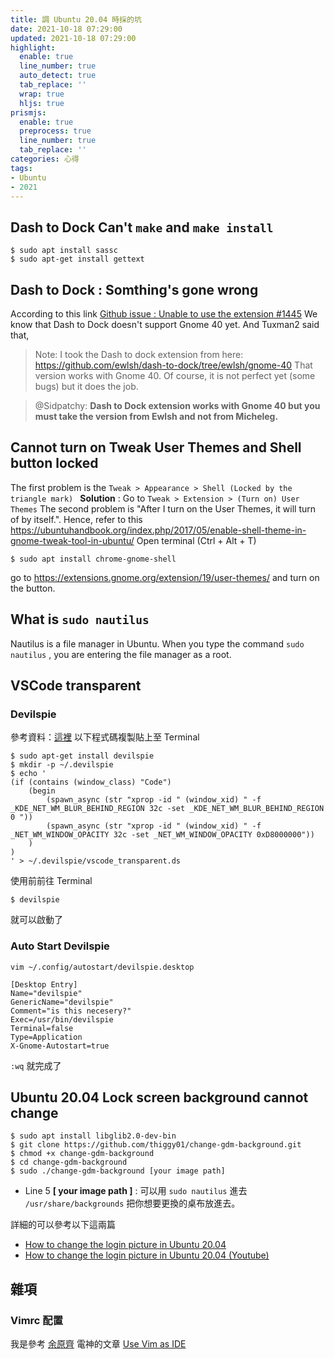```yaml
---
title: 調 Ubuntu 20.04 時採的坑
date: 2021-10-18 07:29:00
updated: 2021-10-18 07:29:00
highlight:
  enable: true
  line_number: true
  auto_detect: true
  tab_replace: ''
  wrap: true
  hljs: true
prismjs:
  enable: true
  preprocess: true
  line_number: true
  tab_replace: ''
categories: 心得
tags: 
- Ubuntu
- 2021
--- 
```

## Dash to Dock Can't `make` and `make install`
```bash=
$ sudo apt install sassc
$ sudo apt-get install gettext
```
## Dash to Dock : Somthing's gone wrong
According to this link [Github issue : Unable to use the extension #1445](https://github.com/micheleg/dash-to-dock/issues/1445)
We know that Dash to Dock doesn't support Gnome 40 yet.
And Tuxman2 said that,
> Note: I took the Dash to dock extension from here: https://github.com/ewlsh/dash-to-dock/tree/ewlsh/gnome-40
That version works with Gnome 40. Of course, it is not perfect yet (some bugs) but it does the job.

> @Sidpatchy: **Dash to Dock extension works with Gnome 40 but you must take the version from Ewlsh and not from Micheleg.**

## Cannot turn on Tweak User Themes and Shell button locked
The first problem is the `Tweak > Appearance > Shell (Locked by the triangle mark) `
**Solution** : Go to `Tweak > Extension > (Turn on) User Themes`
The second problem is "After I turn on the User Themes, it will turn of by itself.". 
Hence, refer to this https://ubuntuhandbook.org/index.php/2017/05/enable-shell-theme-in-gnome-tweak-tool-in-ubuntu/
Open terminal (Ctrl + Alt + T)
```bash=
$ sudo apt install chrome-gnome-shell
```
go to https://extensions.gnome.org/extension/19/user-themes/ and turn on the button.

## What is `sudo nautilus`
Nautilus is a file manager in Ubuntu.
When you type the command `sudo nautilus` , you are entering the file manager as a root.

## VSCode transparent
### Devilspie
參考資料：[這裡](https://www.youtube.com/watch?v=PzObHq72Vug&t=301s&ab_channel=ThatDevOpsGuy)
以下程式碼複製貼上至 Terminal
```bash=
$ sudo apt-get install devilspie
$ mkdir -p ~/.devilspie
$ echo '
(if (contains (window_class) "Code")
	(begin
		(spawn_async (str "xprop -id " (window_xid) " -f _KDE_NET_WM_BLUR_BEHIND_REGION 32c -set _KDE_NET_WM_BLUR_BEHIND_REGION 0 "))
		(spawn_async (str "xprop -id " (window_xid) " -f _NET_WM_WINDOW_OPACITY 32c -set _NET_WM_WINDOW_OPACITY 0xD8000000"))
	)
)
' > ~/.devilspie/vscode_transparent.ds
```
使用前前往 Terminal
```bash=
$ devilspie
```
就可以啟動了
### Auto Start Devilspie
`vim ~/.config/autostart/devilspie.desktop`
```=
[Desktop Entry]
Name="devilspie"
GenericName="devilspie"
Comment="is this necesery?"
Exec=/usr/bin/devilspie
Terminal=false
Type=Application
X-Gnome-Autostart=true
```
`:wq` 就完成了

## Ubuntu 20.04 Lock screen background cannot change
```bash=
$ sudo apt install libglib2.0-dev-bin
$ git clone https://github.com/thiggy01/change-gdm-background.git
$ chmod +x change-gdm-background
$ cd change-gdm-background
$ sudo ./change-gdm-background [your image path]
```
* Line 5 **[ your image path ]** : 可以用 `sudo nautilus` 進去 `/usr/share/backgrounds` 把你想要更換的桌布放進去。

詳細的可以參考以下這兩篇
* [How to change the login picture in Ubuntu 20.04](https://www.linuxmadesimple.info/2020/08/how-to-change-login-picture-in-ubuntu.html)
* [How to change the login picture in Ubuntu 20.04 (Youtube)](https://www.youtube.com/watch?v=KY6uB3lUT8s&ab_channel=linuxmadesimple)

## 雜項
### Vimrc 配置
我是參考 [余原齊](https://blog.smallten.tk/) 電神的文章 [Use Vim as IDE](https://hackmd.io/@Adam7066/SJ5ERzgHv)